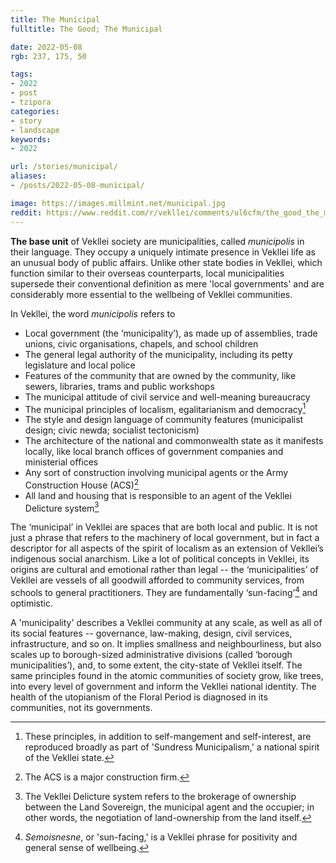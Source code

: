 ```yaml
---
title: The Municipal
fulltitle: The Good; The Municipal

date: 2022-05-08
rgb: 237, 175, 50

tags: 
- 2022
- post
- tzipora
categories:
- story
- landscape
keywords:
- 2022

url: /stories/municipal/
aliases:
- /posts/2022-05-08-municipal/

image: https://images.millmint.net/municipal.jpg
reddit: https://www.reddit.com/r/vekllei/comments/ul6cfm/the_good_the_municipal/
---
```

**The base unit** of Vekllei society are municipalities, called *municipolis* in their language. They occupy a uniquely intimate presence in Vekllei life as an unusual body of public affairs. Unlike other state bodies in Vekllei, which function similar to their overseas counterparts, local municipalities supersede their conventional definition as mere 'local governments' and are considerably more essential to the wellbeing of Vekllei communities.

In Vekllei, the word *municipolis* refers to

* Local government (the ‘municipality’), as made up of assemblies, trade unions, civic organisations, chapels, and school children
* The general legal authority of the municipality, including its petty legislature and local police
* Features of the community that are owned by the community, like sewers, libraries, trams and public workshops
* The municipal attitude of civil service and well-meaning bureaucracy 
* The municipal principles of localism, egalitarianism and democracy[^1]
* The style and design language of community features (municipalist design; civic newda; socialist tectonicism)
* The architecture of the national and commonwealth state as it manifests locally, like local branch offices of government companies and ministerial offices
* Any sort of construction involving municipal agents or the Army Construction House (ACS)[^2]
* All land and housing that is responsible to an agent of the Vekllei Delicture system[^3]

The ‘municipal’ in Vekllei are spaces that are both local and public. It is not just a phrase that refers to the machinery of local government, but in fact a descriptor for all aspects of the spirit of localism as an extension of Vekllei’s indigenous social anarchism. Like a lot of political concepts in Vekllei, its origins are cultural and emotional rather than legal -- the ‘municipalities’ of Vekllei are vessels of all goodwill afforded to community services, from schools to general practitioners. They are fundamentally ‘sun-facing’[^4] and optimistic.

A 'municipality' describes a Vekllei community at any scale, as well as all of its social features -- governance, law-making, design, civil services, infrastructure, and so on. It implies smallness and neighbourliness, but also scales up to borough-sized administrative divisions (called ‘borough municipalities’), and, to some extent, the city-state of Vekllei itself. The same principles found in the atomic communities of society grow, like trees, into every level of government and inform the Vekllei national identity. The health of the utopianism of the Floral Period is diagnosed in its communities, not its governments.

[^1]: These principles, in addition to self-mangement and self-interest, are reproduced broadly as part of 'Sundress Municipalism,' a national spirit of the Vekllei state.
[^2]: The ACS is a major construction firm.
[^3]: The Vekllei Delicture system refers to the brokerage of ownership between the Land Sovereign, the municipal agent and the occupier; in other words, the negotiation of land-ownership from the land itself.
[^4]: *Semoisnesne*, or 'sun-facing,' is a Vekllei phrase for positivity and general sense of wellbeing.
